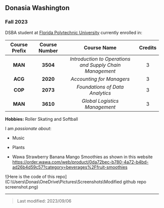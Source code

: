 ## Donasia Washington

### Fall 2023

DSBA student at [Florida Polytechnic University](https://www.floridapoly.edu) currently enrolled in: 

| Course Prefix | Course Number |                      Course Name                         |  Credits  |
|:-------------:|:-------------:|:--------------------------------------------------------:|:---------:|
|   **MAN**     |   **3504**    | _Introduction to Operations and Supply Chain Management_ |     3     |
|    **ACG**    |    **2020**   |             _Accounting for Managers_                    |     3     |
|      **COP**  |   **2073**    |           _Foundations of Data Analytics_                |     3     |
|     **MAN**   |     **3610**  |             _Global Logistics Management_                |     3     |

**Hobbies:** Roller Skating and Softball

I am _passionate about_: 

- Music

- Plants

- Wawa Strawberry Banana Mango Smoothies as shown in this website <https://order.wawa.com/web/product/0da72bec-b780-4a72-b4bd-ad26b4d59c57?category=beverages%2Ffruit-smoothies>

![Here is the code of this repo](C:\Users\Donas\OneDrive\Pictures\Screenshots\Modified github repo screenshot.png) 


***

> Last modified: 2023/09/06
